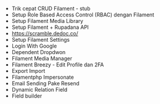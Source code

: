 - Trik cepat CRUD Filament - stub
- Setup Role Based Access Control (RBAC) dengan Filament
- Setup Filament Media Library
- Setup Filament + Rupadana API 
- https://scramble.dedoc.co/
- Setup Filament Settings
- Login With Google
- Dependent Dropdwon
- Filament Media Manager
- Filament Breezy - Edit Profile dan 2FA
- Export Import
- Filamentphp Impersonate
- Email Sending Pake Resend
- Dynamic Relation Field
- Field builder